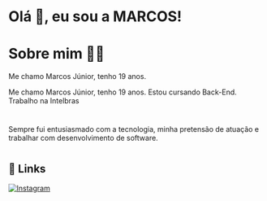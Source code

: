  # Olá  👋, eu sou a MARCOS! 

# Sobre mim 👨‍💻

Me chamo Marcos Júnior, tenho 19 anos.

Me chamo Marcos Júnior, tenho 19 anos. Estou cursando Back-End.
 Trabalho na Intelbras

 #

 Sempre fui entusiasmado com a tecnologia, minha pretensão  de atuação e trabalhar com desenvolvimento de software.

 #

## 🔗 Links
[![Instagram](https://img.shields.io/badge/-Instagram-%23E4405F?style=for-the-badge&logo=instagram&logoColor=white
)](https://www.instagram.com/marcos_junnioor?igsh=MW1mYjVjZ3dxdzhhbw==)

